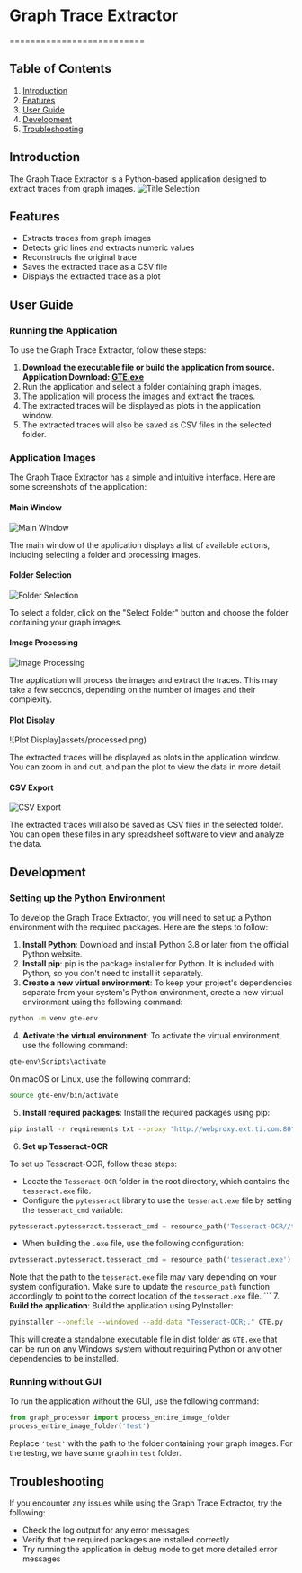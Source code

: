# Graph Trace Extractor
==========================

Table of Contents
-----------------

1. [Introduction](#introduction)
2. [Features](#features)
3. [User Guide](#user-guide)
4. [Development](#development)
5. [Troubleshooting](#troubleshooting)

## Introduction
The Graph Trace Extractor is a Python-based application designed to extract traces from graph images.
![Title Selection](assets/GTE_workflow.png)

## Features
* Extracts traces from graph images
* Detects grid lines and extracts numeric values
* Reconstructs the original trace
* Saves the extracted trace as a CSV file
* Displays the extracted trace as a plot

## User Guide
### Running the Application
To use the Graph Trace Extractor, follow these steps:

1. **Download the executable file or build the application from source. Application Download: [GTE.exe](dist/GTE.exe)**
2. Run the application and select a folder containing graph images.
3. The application will process the images and extract the traces.
4. The extracted traces will be displayed as plots in the application window.
5. The extracted traces will also be saved as CSV files in the selected folder.


### Application Images
The Graph Trace Extractor has a simple and intuitive interface. Here are some screenshots of the application:

#### Main Window
![Main Window](assets/open_app.png)

The main window of the application displays a list of available actions, including selecting a folder and processing images.

#### Folder Selection
![Folder Selection](assets/select_folder.png)

To select a folder, click on the "Select Folder" button and choose the folder containing your graph images.

#### Image Processing
![Image Processing](assets/processing_graph.png)

The application will process the images and extract the traces. This may take a few seconds, depending on the number of images and their complexity.

#### Plot Display
![Plot Display]assets/processed.png)

The extracted traces will be displayed as plots in the application window. You can zoom in and out, and pan the plot to view the data in more detail.

#### CSV Export
![CSV Export](assets/save_csv.png)

The extracted traces will also be saved as CSV files in the selected folder. You can open these files in any spreadsheet software to view and analyze the data.


## Development
### Setting up the Python Environment
To develop the Graph Trace Extractor, you will need to set up a Python environment with the required packages. Here are the steps to follow:

1. **Install Python**: Download and install Python 3.8 or later from the official Python website.
2. **Install pip**: pip is the package installer for Python. It is included with Python, so you don't need to install it separately.
3. **Create a new virtual environment**: To keep your project's dependencies separate from your system's Python environment, create a new virtual environment using the following command:
```bash
python -m venv gte-env
```
4. **Activate the virtual environment**: To activate the virtual environment, use the following command:
```bash
gte-env\Scripts\activate
```
On macOS or Linux, use the following command:
```bash
source gte-env/bin/activate
```
5. **Install required packages**: Install the required packages using pip:
```bash
pip install -r requirements.txt --proxy "http://webproxy.ext.ti.com:80"
```

6. **Set up Tesseract-OCR**

To set up Tesseract-OCR, follow these steps:

* Locate the `Tesseract-OCR` folder in the root directory, which contains the `tesseract.exe` file.
* Configure the `pytesseract` library to use the `tesseract.exe` file by setting the `tesseract_cmd` variable:
```python
pytesseract.pytesseract.tesseract_cmd = resource_path('Tesseract-OCR//tesseract.exe')
```
* When building the `.exe` file, use the following configuration:
```python
pytesseract.pytesseract.tesseract_cmd = resource_path('tesseract.exe')
```
Note that the path to the `tesseract.exe` file may vary depending on your system configuration. Make sure to update the `resource_path` function accordingly to point to the correct location of the `tesseract.exe` file.
    ```
7. **Build the application**: Build the application using PyInstaller:
```bash
pyinstaller --onefile --windowed --add-data "Tesseract-OCR;." GTE.py
```
This will create a standalone executable file in dist folder as `GTE.exe` that can be run on any Windows system without requiring Python or any other dependencies to be installed.

### Running without GUI
To run the application without the GUI, use the following command:
```python
from graph_processor import process_entire_image_folder
process_entire_image_folder('test')
```
Replace `'test'` with the path to the folder containing your graph images. For the testng, we have some graph in `test` folder.

## Troubleshooting
If you encounter any issues while using the Graph Trace Extractor, try the following:

* Check the log output for any error messages
* Verify that the required packages are installed correctly
* Try running the application in debug mode to get more detailed error messages

